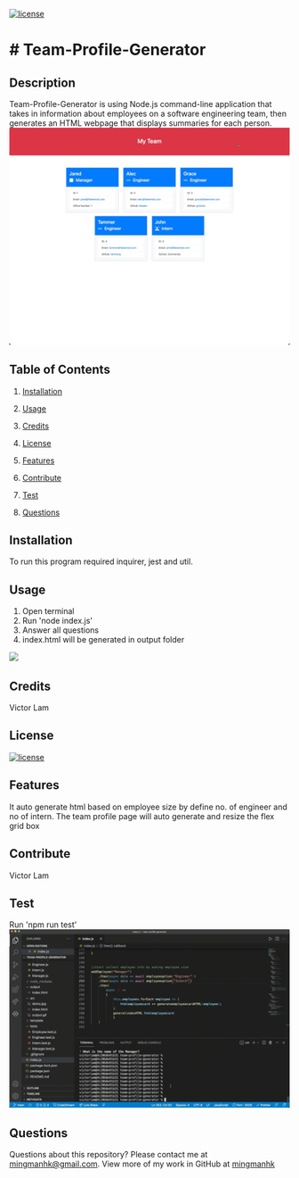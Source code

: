 [![license](https://img.shields.io/badge/license-MIT-blue)](https://shields.io)
# # Team-Profile-Generator
## Description
Team-Profile-Generator is using Node.js command-line application that takes in information about employees on a software engineering team, then generates an HTML webpage that displays summaries for each person. 
<img src="/src/demo.jpg"/>

## Table of Contents
1. [Installation](#installation)

2. [Usage](#usage)

3. [Credits](#credits)

4. [License](#license)

5. [Features](#features)

6. [Contribute](#contribute)

7. [Test](#test)

8. [Questions](#questions)

## Installation
To run this program required inquirer, jest and util.
## Usage
   1. Open terminal
   2. Run 'node index.js'
   3. Answer all questions
   4. index.html will be generated in output folder
   <img src="/src/output.gif"/>
   
## Credits
Victor Lam
## License
[![license](https://img.shields.io/badge/license-MIT-blue)](https://shields.io)
## Features
It auto generate html based on employee size by define no. of engineer and no of intern. The team profile page will auto generate and resize the flex grid box
## Contribute
Victor Lam
## Test
Run 'npm run test'
<img src="/src/test.gif"/>

## Questions
Questions about this repository? Please contact me at [mingmanhk@gmail.com](mailto:mingmanhk@gmail.com).
View more of my work in GitHub at [mingmanhk](https://github.com/mingmanhk)